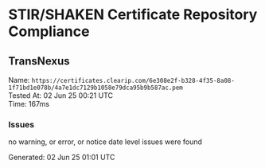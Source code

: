 # STIR/SHAKEN Certificate Repository Compliance

## TransNexus

Name: `https://certificates.clearip.com/6e308e2f-b328-4f35-8a08-1f71bd1e078b/4a7e1dc7129b1058e79dca95b9b587ac.pem`\
Tested At: 02 Jun 25 00:21 UTC\
Time: 167ms

### Issues

no warning, or error, or notice date level issues were found

Generated: 02 Jun 25 01:01 UTC